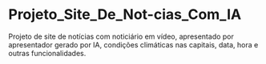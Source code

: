 # Projeto_Site_De_Not-cias_Com_IA
Projeto de site de notícias com noticiário em vídeo, apresentado por apresentador gerado por IA, condições climáticas nas capitais, data, hora e outras funcionalidades.
